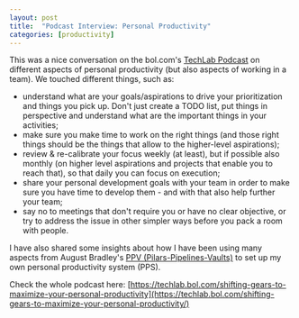 ```yaml
---
layout: post
title:  "Podcast Interview: Personal Productivity"
categories: [productivity]
---
```


This was a nice conversation on the bol.com's [TechLab Podcast](https://techlab.bol.com/podcast) on different aspects of personal productivity (but also aspects of working in a team). We touched different things, such as:

- understand what are your goals/aspirations to drive your prioritization and things you pick up. Don't just create a TODO list, put things in perspective and understand what are the important things in your activities;
- make sure you make time to work on the right things (and those right things should be the things that allow to the higher-level aspirations);
- review & re-calibrate your focus weekly (at least), but if possible also monthly (on higher level aspirations and projects that enable you to reach that), so that daily you can focus on execution;
- share your personal development goals with your team in order to make sure you have time to develop them - and with that also help further your team;
- say no to meetings that don't require you or have no clear objective, or try to address the issue in other simpler ways before you pack a room with people.

I have also shared some insights about how I have been using many aspects from August Bradley's [PPV (Pilars-Pipelines-Vaults)](https://esilva.net/tla_insights/ppv_bradley) to set up my own personal productivity system (PPS).

Check the whole podcast here: [https://techlab.bol.com/shifting-gears-to-maximize-your-personal-productivity](https://techlab.bol.com/shifting-gears-to-maximize-your-personal-productivity/)